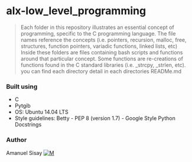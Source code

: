 # alx-low_level_programming
> Each folder in this repository illustrates an essential concept of programming, specific to the C programming language.
> The file names reference the concepts (i.e. pointers, recursion, malloc, free, structures, function pointers, variadic functions, linked lists, etc)
> Inside these folders are files containing bash scripts and functions around that particular concept.
> Some functions are re-creations of functions found in the C standard libraries (i.e. _strcpy, _strlen, etc).
> you can find each directory detail in each directories READMe.md
### Built using
- C
- Pytgib
- OS: Ubuntu 14.04 LTS
- Style guidelines: Betty -  PEP 8 (version 1.7) -  Google Style Python Docstrings
### Author
Amanuel Sisay     [![M](https://upload.wikimedia.org/wikipedia/fr/thumb/c/c8/Twitter_Bird.svg/30px-Twitter_Bird.svg.png)](https://twitter.com/amanabiy_as)

